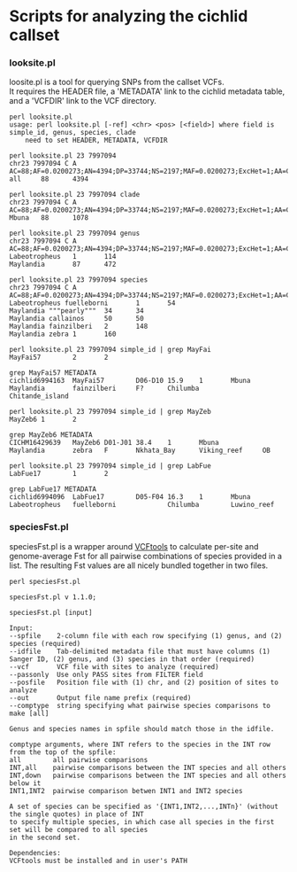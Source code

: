 Scripts for analyzing the cichlid callset
=========================================

### looksite.pl

loosite.pl is a tool for querying SNPs from the callset VCFs.<br/>
It requires the HEADER file, a 'METADATA' link to the cichlid metadata table, and a 'VCFDIR' link to the VCF directory.

	perl looksite.pl
	usage: perl looksite.pl [-ref] <chr> <pos> [<field>] where field is simple_id, genus, species, clade
	    need to set HEADER, METADATA, VCFDIR

	perl looksite.pl 23 7997094
	chr23 7997094 C A AC=88;AF=0.0200273;AN=4394;DP=33744;NS=2197;MAF=0.0200273;ExcHet=1;AA=C;VT=snp
	all     88      4394

	perl looksite.pl 23 7997094 clade
	chr23 7997094 C A AC=88;AF=0.0200273;AN=4394;DP=33744;NS=2197;MAF=0.0200273;ExcHet=1;AA=C;VT=snp
	Mbuna   88      1078

	perl looksite.pl 23 7997094 genus
	chr23 7997094 C A AC=88;AF=0.0200273;AN=4394;DP=33744;NS=2197;MAF=0.0200273;ExcHet=1;AA=C;VT=snp
	Labeotropheus   1       114
	Maylandia       87      472

	perl looksite.pl 23 7997094 species
	chr23 7997094 C A AC=88;AF=0.0200273;AN=4394;DP=33744;NS=2197;MAF=0.0200273;ExcHet=1;AA=C;VT=snp
	Labeotropheus fuelleborni       1       54
	Maylandia """pearly"""  34      34
	Maylandia callainos     50      50
	Maylandia fainzilberi   2       148
	Maylandia zebra 1       160

	perl looksite.pl 23 7997094 simple_id | grep MayFai
	MayFai57        2       2

	grep MayFai57 METADATA 
	cichlid6994163  MayFai57        D06-D10 15.9    1       Mbuna           Maylandia       fainzilberi     F?      Chilumba        Chitande_island

	perl looksite.pl 23 7997094 simple_id | grep MayZeb
	MayZeb6 1       2

	grep MayZeb6 METADATA 
	CICHM16429639   MayZeb6 D01-J01 38.4    1       Mbuna           Maylandia       zebra   F       Nkhata_Bay      Viking_reef     OB

	perl looksite.pl 23 7997094 simple_id | grep LabFue
	LabFue17        1       2

	grep LabFue17 METADATA 
	cichlid6994096  LabFue17        D05-F04 16.3    1       Mbuna           Labeotropheus   fuelleborni             Chilumba        Luwino_reef

### speciesFst.pl

speciesFst.pl is a wrapper around [VCFtools](https://vcftools.github.io/) to calculate per-site and genome-average Fst for all pairwise combinations of species provided in a list. The resulting Fst values are all nicely bundled together in two files.

	perl speciesFst.pl 
	
	speciesFst.pl v 1.1.0;
	
	speciesFst.pl [input]
	
	Input:
	--spfile    2-column file with each row specifying (1) genus, and (2) species (required)
	--idfile    Tab-delimited metadata file that must have columns (1) Sanger ID, (2) genus, and (3) species in that order (required)
	--vcf       VCF file with sites to analyze (required)
	--passonly  Use only PASS sites from FILTER field
	--posfile   Position file with (1) chr, and (2) position of sites to analyze
	--out       Output file name prefix (required)
	--comptype  string specifying what pairwise species comparisons to make [all]
	
	Genus and species names in spfile should match those in the idfile.
	
	comptype arguments, where INT refers to the species in the INT row from the top of the spfile:
	all        all pairwise comparisons
	INT,all    pairwise comparisons between the INT species and all others
	INT,down   pairwise comparisons between the INT species and all others below it
	INT1,INT2  pairwise comparison betwen INT1 and INT2 species
	
	A set of species can be specified as '{INT1,INT2,...,INTn}' (without the single quotes) in place of INT
	to specify multiple species, in which case all species in the first set will be compared to all species 
	in the second set. 
	
	Dependencies:
	VCFtools must be installed and in user's PATH
	
